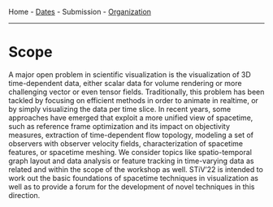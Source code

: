 Home - [Dates](dates.md) - Submission - [Organization](organization.md)

---

# Scope

A major open problem in scientific visualization is the visualization of 3D time-dependent data, either scalar data for volume rendering or more challenging vector or even tensor fields. Traditionally, this problem has been tackled by focusing on efficient methods in order to animate in realtime, or by simply visualizing the data per time slice. In recent years, some approaches have emerged that exploit a more unified view of spacetime, such as reference frame optimization and its impact on objectivity measures, extraction of time-dependent flow topology, modeling a set of observers with observer velocity fields, characterization of spacetime features, or spacetime meshing. We consider topics like spatio-temporal graph layout and data analysis or feature tracking in time-varying data as related and within the scope of the workshop as well. STiV’22 is intended to work out the basic foundations of spacetime techniques in visualization as well as to provide a forum for the development of novel techniques in this direction.
